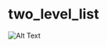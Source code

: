 # two_level_list
![Alt Text](https://github.com/mvolkov-42/two_level_list/blob/master/appvideo.gif)
